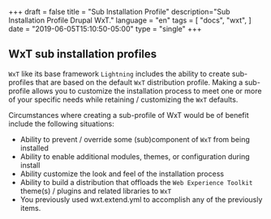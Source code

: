 +++
draft = false
title = "Sub Installation Profile"
description="Sub Installation Profile Drupal WxT."
language = "en"
tags = [
    "docs",
    "wxt",
]
date = "2019-06-05T15:10:50-05:00"
type = "single"
+++

## WxT sub installation profiles

`WxT` like its base framework `Lightning` includes the ability to create sub-profiles that are based on the default `WxT` distribution profile. Making a sub-profile allows you to customize the installation process to meet one or more of your specific needs while retaining / customizing the `WxT` defaults.

Circumstances where creating a sub-profile of WxT would be of benefit include the following situations:

* Ability to prevent / override some (sub)component of `WxT` from being installed
* Ability to enable additional modules, themes, or configuration during install
* Ability customize the look and feel of the installation process
* Ability to build a distribution that offloads the `Web Experience Toolkit` theme(s) / plugins and related libraries to `WxT`
* You previously used wxt.extend.yml to accomplish any of the previously items.

[wxt-project]:        https://github.com/drupalwxt/wxt-project
